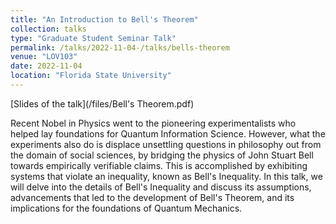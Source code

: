 ```yaml
---
title: "An Introduction to Bell's Theorem"
collection: talks
type: "Graduate Student Seminar Talk"
permalink: /talks/2022-11-04-/talks/bells-theorem
venue: "LOV103"
date: 2022-11-04
location: "Florida State University"
---
```


[Slides of the talk](/files/Bell's Theorem.pdf)

Recent Nobel in Physics went to the pioneering experimentalists who helped lay foundations for Quantum Information Science. However, what the experiments also do is displace unsettling questions in philosophy out from the domain of social sciences, by bridging the physics of John Stuart Bell towards empirically verifiable claims. This is accomplished by exhibiting systems that violate an inequality, known as Bell&apos;s Inequality. In this talk, we will delve into the details of Bell&apos;s Inequality and discuss its assumptions, advancements that led to the development of Bell&apos;s Theorem, and its implications for the foundations of Quantum Mechanics.
